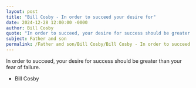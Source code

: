 ```yaml
---
layout: post
title: "Bill Cosby - In order to succeed your desire for"
date: 2024-12-28 12:00:00 -0000
author: Bill Cosby
quote: "In order to succeed, your desire for success should be greater than your fear of failure."
subject: Father and son
permalink: /Father and son/Bill Cosby/Bill Cosby - In order to succeed your desire for
---
```


In order to succeed, your desire for success should be greater than your fear of failure.

- Bill Cosby
